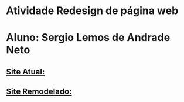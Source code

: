 ﻿# Atividade Redesign de página web

# Aluno: Sergio Lemos de Andrade Neto

 ## [Site Atual:](https://saojosefsa.com.br)
 ## [Site Remodelado:](https://sergiolemosss.github.io/Atividade-Redesign-de-pagina-web/)
